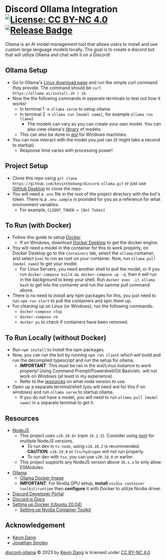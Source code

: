 # Discord Ollama Integration [![License: CC BY-NC 4.0](https://img.shields.io/badge/License-CC_BY--NC_4.0-darkgreen.svg)](https://creativecommons.org/licenses/by-nc/4.0/) [![Release Badge](https://img.shields.io/github/v/release/kevinthedang/discord-ollama?logo=github)](https://github.com/kevinthedang/discord-ollama/releases/latest)
Ollama is an AI model management tool that allows users to install and use custom large language models locally. The goal is to create a discord bot that will utilize Ollama and chat with it on a Discord!

## Ollama Setup
* Go to Ollama's [Linux download page](https://ollama.ai/download/linux) and run the simple curl command they provide. The command should be `curl https://ollama.ai/install.sh | sh`.
* Now the the following commands in separate terminals to test out how it works!
    * In terminal 1 -> `ollama serve` to setup ollama
    * In terminal 2 -> `ollama run [model name]`, for example `ollama run llama2`
        * The models can vary as you can create your own model. You can also view ollama's [library](https://ollama.ai/library) of models.
    * This can also be done in [wsl](https://learn.microsoft.com/en-us/windows/wsl/install) for Windows machines.
* You can now interact with the model you just ran (it might take a second to startup).
    * Response time varies with processing power!

## Project Setup
* Clone this repo using `git clone https://github.com/kevinthedang/discord-ollama.git` or just use [GitHub Desktop](https://desktop.github.com/) to clone the repo.
* You will need a `.env` file in the root of the project directory with the bot's token. There is a `.env.sample` is provided for you as a reference for what environment variables.
    * For example, `CLIENT_TOKEN = [Bot Token]`

## To Run (with Docker)
* Follow this guide to setup [Docker](https://www.digitalocean.com/community/tutorials/how-to-install-and-use-docker-on-ubuntu-20-04)
    * If on Windows, download [Docker Desktop](https://docs.docker.com/desktop/install/windows-install/) to get the docker engine.
* You will need a model in the container for this to work properly, on Docker Desktop go to the `Containers` tab, select the `ollama` container, and select `Exec` to run as root on your container. Now, run `ollama pull [model name]` to get your model.
    * For Linux Servers, you need another shell to pull the model, or if you run `docker-compose build && docker-compose up -d`, then it will run in the background to keep your shell. Run `docker exec -it ollama bash` to get into the container and run the samme pull command above.
* There is no need to install any npm packages for this, you just need to run `npm run start` to pull the containers and spin them up.
* For cleaning up on Linux (or Windows), run the following commands:
    * `docker-compose stop`
    * `docker-compose rm`
    * `docker ps` to check if containers have been removed.

## To Run Locally (without Docker)
* Run `npm install` to install the npm packages.
* Now, you can run the bot by running `npm run client` which will build and run the decompiled typescript and run the setup for ollama.
    * **IMPORTANT**: This must be ran in the wsl/Linux instance to work properly! Using Command Prompt/Powershell/Git Bash/etc. will not work on Windows (at least in my experience).
    * Refer to the [resources](#resources) on what node version to use.
* Open up a separate terminal/shell (you will need wsl for this if on windows) and run `ollama serve` to startup ollama.
    * If you do not have a model, you will need to run `ollama pull [model name]` in a separate terminal to get it.

## Resources
* [NodeJS](https://nodejs.org/en)
    * This project uses `v20.10.0+` (npm `10.2.5`). Consider using [nvm](https://github.com/nvm-sh/nvm) for multiple NodeJS versions.
        * To run dev in `ts-node`, using `v18.18.2` is recommended. **CAUTION**: `v18.19.0` or `lts/hydrogen` will not run properly.
        * To run dev with `tsx`, you can use `v20.10.0` or earlier.
    * This project supports any NodeJS version above `16.x.x` to only allow ESModules.
* [Ollama](https://ollama.ai/)
    * [Ollama Docker Image](https://hub.docker.com/r/ollama/ollama)
    * **IMPORTANT**: For Nvidia GPU setup, **install** `nvidia container toolkit/runtime` then **configure** it with Docker to utilize Nvidia driver.
* [Discord Developer Portal](https://discord.com/developers/docs/intro)
* [Discord.js Docs](https://discord.js.org/docs/packages/discord.js/main)
* [Setting up Docker (Ubuntu 20.04)](https://www.digitalocean.com/community/tutorials/how-to-install-and-use-docker-on-ubuntu-20-04)
    * [Setting up Nvidia Container Toolkit](https://docs.nvidia.com/datacenter/cloud-native/container-toolkit/latest/install-guide.html)

## Acknowledgement
* [Kevin Dang](https://github.com/kevinthedang)
* [Jonathan Smoley](https://github.com/JT2M0L3Y)

[discord-ollama](https://github.com/kevinthedang/discord-ollama) © 2023 by [Kevin Dang](https://github.com/kevinthedang) is licensed under [CC BY-NC 4.0](https://creativecommons.org/licenses/by-nc/4.0/?ref=chooser-v1)